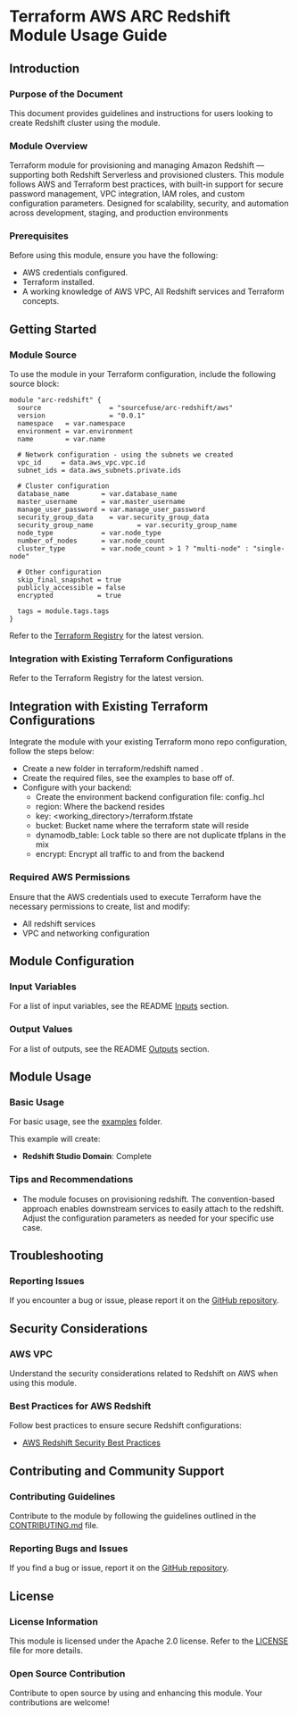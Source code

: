 # Terraform AWS ARC Redshift Module Usage Guide

## Introduction

### Purpose of the Document

This document provides guidelines and instructions for users looking to create Redshift cluster using the module.

### Module Overview

 Terraform module for provisioning and managing Amazon Redshift — supporting both Redshift Serverless and provisioned clusters. This module follows AWS and Terraform best practices, with built-in support for secure password management, VPC integration, IAM roles, and custom configuration parameters. Designed for scalability, security, and automation across development, staging, and production environments

### Prerequisites

Before using this module, ensure you have the following:

- AWS credentials configured.
- Terraform installed.
- A working knowledge of AWS VPC, All Redshift services and Terraform concepts.

## Getting Started

### Module Source

To use the module in your Terraform configuration, include the following source block:

```hcl
module "arc-redshift" {
  source                 = "sourcefuse/arc-redshift/aws"
  version                = "0.0.1"
  namespace   = var.namespace
  environment = var.environment
  name        = var.name

  # Network configuration - using the subnets we created
  vpc_id     = data.aws_vpc.vpc.id
  subnet_ids = data.aws_subnets.private.ids

  # Cluster configuration
  database_name        = var.database_name
  master_username      = var.master_username
  manage_user_password = var.manage_user_password
  security_group_data    = var.security_group_data
  security_group_name           = var.security_group_name
  node_type            = var.node_type
  number_of_nodes      = var.node_count
  cluster_type         = var.node_count > 1 ? "multi-node" : "single-node"

  # Other configuration
  skip_final_snapshot = true
  publicly_accessible = false
  encrypted           = true

  tags = module.tags.tags
}
```

Refer to the [Terraform Registry](https://registry.terraform.io/modules/sourcefuse/arc-redshift/aws/latest) for the latest version.

### Integration with Existing Terraform Configurations

Refer to the Terraform Registry for the latest version.

## Integration with Existing Terraform Configurations
Integrate the module with your existing Terraform mono repo configuration, follow the steps below:

- Create a new folder in terraform/redshift named .
- Create the required files, see the examples to base off of.
- Configure with your backend:
   - Create the environment backend configuration file: config.<environment>.hcl
   - region: Where the backend resides
   - key: <working_directory>/terraform.tfstate
   - bucket: Bucket name where the terraform state will reside
   - dynamodb_table: Lock table so there are not duplicate tfplans in the mix
   - encrypt: Encrypt all traffic to and from the backend

### Required AWS Permissions

Ensure that the AWS credentials used to execute Terraform have the necessary permissions to create, list and modify:

- All redshift services 
- VPC and networking configuration

## Module Configuration

### Input Variables

For a list of input variables, see the README [Inputs](https://github.com/sourcefuse/terraform-aws-arc-redshift#inputs) section.

### Output Values

For a list of outputs, see the README [Outputs](https://github.com/sourcefuse/terraform-aws-arc-redshift?tab=readme-ov-file#outputs) section.

## Module Usage

### Basic Usage

For basic usage, see the [examples](https://github.com/sourcefuse/terraform-aws-arc-redshift/tree/main/examples) folder.

This example will create:

- **Redshift Studio Domain**: Complete 

### Tips and Recommendations

- The module focuses on provisioning redshift. The convention-based approach enables downstream services to easily attach to the redshift. Adjust the configuration parameters as needed for your specific use case.

## Troubleshooting

### Reporting Issues

If you encounter a bug or issue, please report it on the [GitHub repository](https://github.com/sourcefuse/terraform-aws-arc-redshift/issues).

## Security Considerations

### AWS VPC

Understand the security considerations related to Redshift on AWS when using this module.

### Best Practices for AWS Redshift

Follow best practices to ensure secure Redshift configurations:

- [AWS Redshift Security Best Practices](https://docs.aws.amazon.com/redshift/latest/dg/best-practices.html)

## Contributing and Community Support

### Contributing Guidelines

Contribute to the module by following the guidelines outlined in the [CONTRIBUTING.md](https://github.com/sourcefuse/terraform-aws-arc-redshift/blob/main/CONTRIBUTING.md) file.

### Reporting Bugs and Issues

If you find a bug or issue, report it on the [GitHub repository](https://github.com/sourcefuse/terraform-aws-arc-redshift/issues).

## License

### License Information

This module is licensed under the Apache 2.0 license. Refer to the [LICENSE](https://github.com/sourcefuse/terraform-aws-arc-redshift/blob/main/LICENSE) file for more details.

### Open Source Contribution

Contribute to open source by using and enhancing this module. Your contributions are welcome!
